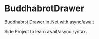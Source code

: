 # BuddhabrotDrawer
Buddhabrot Drawer in .Net with async/await 

Side Project to learn await/async syntax.